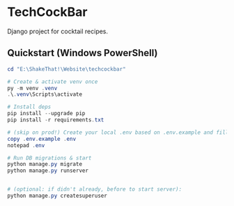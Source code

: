 # TechCockBar

Django project for cocktail recipes.

## Quickstart (Windows PowerShell)

```powershell
cd "E:\ShakeThat!\Website\techcockbar"

# Create & activate venv once
py -m venv .venv
.\.venv\Scripts\activate

# Install deps
pip install --upgrade pip
pip install -r requirements.txt

# (skip on prod!) Create your local .env based on .env.example and fill TiDB password
copy .env.example .env
notepad .env

# Run DB migrations & start
python manage.py migrate
python manage.py runserver


# (optional: if didn't already, before to start server): 
python manage.py createsuperuser



